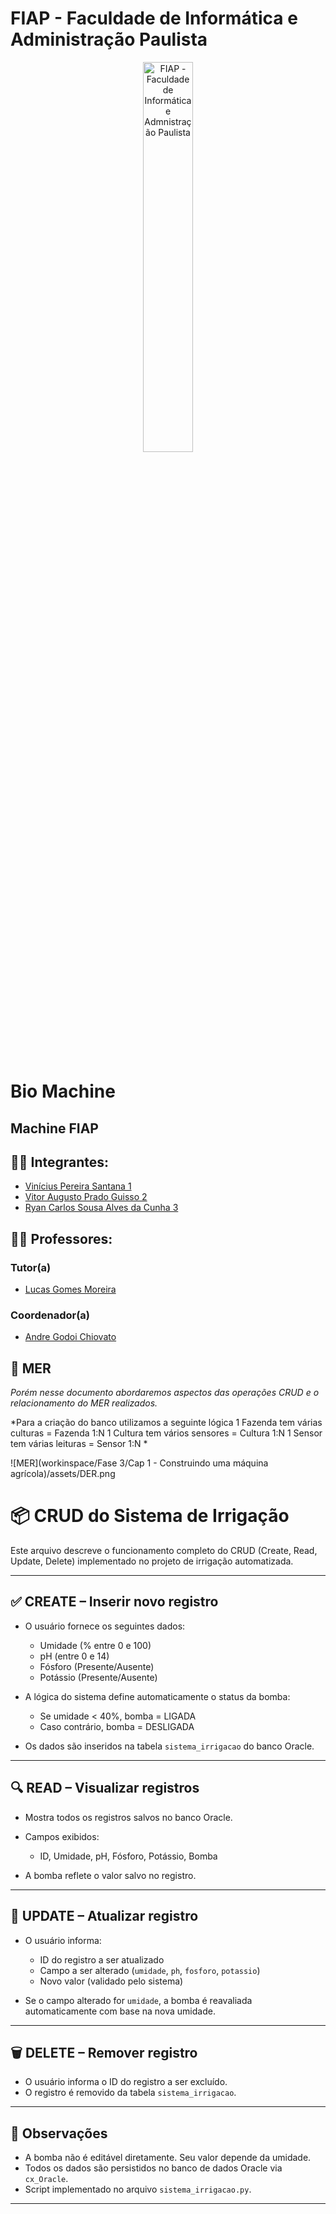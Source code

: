 # FIAP - Faculdade de Informática e Administração Paulista

<p align="center">
<a href= "https://www.fiap.com.br/"><img src="assets/logo-fiap.png" alt="FIAP - Faculdade de Informática e Admnistração Paulista" border="0" width=40% height=40%></a>
</p>

<br>

# Bio Machine

## Machine FIAP

## 👨‍🎓 Integrantes: 
- <a href="https://www.linkedin.com/company/inova-fusca">Vinícius Pereira Santana 1</a>
- <a href="https://www.linkedin.com/company/inova-fusca">Vitor Augusto Prado Guisso 2</a>
- <a href="https://www.linkedin.com/company/inova-fusca">Ryan Carlos Sousa Alves da Cunha 3</a> 

## 👩‍🏫 Professores:
### Tutor(a) 
- <a href="https://www.linkedin.com/company/inova-fusca">Lucas Gomes Moreira</a>
### Coordenador(a)
- <a href="https://www.linkedin.com/company/inova-fusca">Andre Godoi Chiovato</a>


## 📜 MER
*Porém nesse documento abordaremos aspectos das operações CRUD e o relacionamento do MER realizados.*


*Para a criação do banco utilizamos a seguinte lógica
1 Fazenda tem várias culturas = Fazenda 1:N
1 Cultura tem vários sensores = Cultura 1:N
1 Sensor tem várias leituras = Sensor 1:N
*

![MER](workinspace/Fase 3/Cap 1 - Construindo uma máquina agrícola)/assets/DER.png

# 📦 CRUD do Sistema de Irrigação

Este arquivo descreve o funcionamento completo do CRUD (Create, Read, Update, Delete) implementado no projeto de irrigação automatizada.

---

## ✅ CREATE – Inserir novo registro

- O usuário fornece os seguintes dados:
  - Umidade (% entre 0 e 100)
  - pH (entre 0 e 14)
  - Fósforo (Presente/Ausente)
  - Potássio (Presente/Ausente)

- A lógica do sistema define automaticamente o status da bomba:
  - Se umidade < 40%, bomba = LIGADA
  - Caso contrário, bomba = DESLIGADA

- Os dados são inseridos na tabela `sistema_irrigacao` do banco Oracle.

---

## 🔍 READ – Visualizar registros

- Mostra todos os registros salvos no banco Oracle.
- Campos exibidos:
  - ID, Umidade, pH, Fósforo, Potássio, Bomba

- A bomba reflete o valor salvo no registro.

---

## 🔁 UPDATE – Atualizar registro

- O usuário informa:
  - ID do registro a ser atualizado
  - Campo a ser alterado (`umidade`, `ph`, `fosforo`, `potassio`)
  - Novo valor (validado pelo sistema)

- Se o campo alterado for `umidade`, a bomba é reavaliada automaticamente com base na nova umidade.

---

## 🗑️ DELETE – Remover registro

- O usuário informa o ID do registro a ser excluído.
- O registro é removido da tabela `sistema_irrigacao`.

---

## 🧩 Observações

- A bomba não é editável diretamente. Seu valor depende da umidade.
- Todos os dados são persistidos no banco de dados Oracle via `cx_Oracle`.
- Script implementado no arquivo `sistema_irrigacao.py`.

---



